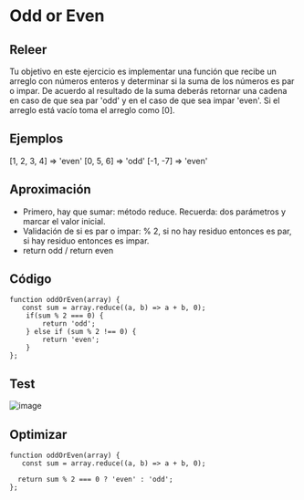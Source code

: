 # Odd or Even

## Releer

Tu objetivo en este ejercicio es implementar una función que recibe un arreglo con números enteros y determinar si la suma de los números es par o impar. De acuerdo al resultado de la suma deberás retornar una cadena en caso de que sea par 'odd' y en el caso de que sea impar 'even'. Si el arreglo está vacío toma el arreglo como [0].

## Ejemplos

[1, 2, 3, 4] => 'even'
[0, 5, 6] => 'odd'
[-1, -7] => 'even'

## Aproximación

- Primero, hay que sumar: método reduce. Recuerda: dos parámetros y marcar el valor inicial. 
- Validación de si es par o impar: % 2, si no hay residuo entonces es par, si hay residuo entonces es impar.
- return odd / return even

## Código

```
function oddOrEven(array) {
   const sum = array.reduce((a, b) => a + b, 0);
    if(sum % 2 === 0) {
        return 'odd';
    } else if (sum % 2 !== 0) {
        return 'even';
    }
};
```

## Test

![image](https://github.com/thatmare/mycodegym/assets/113146161/0ef3b124-c479-478a-badd-96b7858f72fa)


## Optimizar

```
function oddOrEven(array) {
   const sum = array.reduce((a, b) => a + b, 0);
    
  return sum % 2 === 0 ? 'even' : 'odd';
};
```
